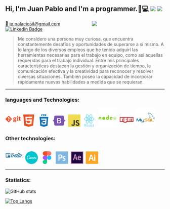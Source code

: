 <h2> Hi, I'm Juan Pablo and I'm a programmer.👋💻 <img src="https://media.giphy.com/media/mGcNjsfWAjY5AEZNw6/giphy.gif" width="50"> <img src="https://i.pinimg.com/originals/1e/d2/8b/1ed28b2caec3bd09739d7bcfde0a8ee3.gif" width="50"></h2>
<img align='right' src="https://2.bp.blogspot.com/-8xIaanujb8w/XXkLacCT8dI/AAAAAAAA3Pc/J2Mkb_thatEQOZLqacYHd5NsPGE9iY6-gCLcBGAsYHQ/s1600/rey10044.gif" width="230">

<span left-margin="10px" font-size="50px">📧 jp.palaciosit@gmail.com</span>
[![Linkedin Badge](https://img.shields.io/badge/Juan%20Pablo%20Palacios-blue?style=social&logo=Linkedin&logoColor=blue&link=https://www.linkedin.com/in/jp-palacios/)](https://www.linkedin.com/in/jp-palacios/)

><p font-size="100px">
>Me considero una persona muy curiosa, que encuentra constantemente desafíos y oportunidades de superarse a sí mismo. A lo largo de los diversos empleos que he tenido adquirí las herramientas necesarias para el trabajo en equipo, como así aquellas requeridas para el trabajo individual. Entre mis principales características destacan la gestión y organización de tiempo, la comunicación efectiva y la creatividad para reconocer y resolver diversas situaciones. También poseo la capacidad de incorporar rápidamente nuevas habilidades a medida que se requieran. 
></p>

    
    
    
    
  <!--
[![Linkedin: Juan Pablo Palacios](https://img.shields.io/badge/-Juan%Pablo%Palacios-blue?style=flat-square&logo=Linkedin&logoColor=white&link=https://www.linkedin.com/in/jp-palacios/)](https://www.linkedin.com/in/jp-palacios/)
  
[![Linkedin Badge](https://img.shields.io/badge/-Juan%Pablo%Palacios-blue?style=social&logo=Linkedin&logoColor=blue&link=https://www.linkedin.com/in/jp-palacios/)](https://www.linkedin.com/in/jp-palacios/)

  -->

---
  
<div align="left">
    <h3>languages and Technologies:</h3>
    <div>
        <img src="https://github.com/devicons/devicon/blob/master/icons/git/git-plain-wordmark.svg" title="Git" **alt="Git" width="50" height="50"/>
        <img src="https://github.com/devicons/devicon/blob/master/icons/html5/html5-original.svg" title="HTML5" alt="HTML" width="40" height="40"/>&nbsp;
        <img src="https://github.com/devicons/devicon/blob/master/icons/css3/css3-plain-wordmark.svg"  title="CSS3" alt="CSS" width="40" height="40"/>&nbsp;
        <img src="https://github.com/devicons/devicon/blob/master/icons/bootstrap/bootstrap-plain.svg" title="Bootstrap" alt="Bootstrap" width="40" height="40"/>&nbsp;
        <img src="https://github.com/devicons/devicon/blob/master/icons/javascript/javascript-original.svg" title="JavaScript" alt="JavaScript" width="40" height="40"/>&nbsp;
        <img src="https://github.com/devicons/devicon/blob/master/icons/react/react-original-wordmark.svg" title="React" alt="React" width="40" height="40"/>&nbsp;
        <img src="https://github.com/devicons/devicon/blob/master/icons/nodejs/nodejs-plain-wordmark.svg" title="Node.js" alt="Node.js" width="60" height="60"/>&nbsp;
        <img src="https://github.com/devicons/devicon/blob/master/icons/npm/npm-original-wordmark.svg" title="NPM"  alt="NPM" width="45" height="45"/>&nbsp;
        <img src="https://github.com/devicons/devicon/blob/master/icons/mysql/mysql-original-wordmark.svg" title="MySQL"  alt="MySQL" width="60" height="60"/>&nbsp;
      </div>
    <h3>Other technologies:</h3>
        <img src="https://github.com/devicons/devicon/blob/master/icons/trello/trello-plain-wordmark.svg" title="trello"  alt="trello" width="55" height="55"/>&nbsp;
        <img src="https://github.com/devicons/devicon/blob/master/icons/canva/canva-original.svg" title="canva"  alt="canva" width="40" height="40"/>&nbsp;
        <img src="https://github.com/devicons/devicon/blob/master/icons/figma/figma-original.svg" title="figma"  alt="figma" width="40" height="40"/>&nbsp;
        <img src="https://github.com/devicons/devicon/blob/master/icons/photoshop/photoshop-plain.svg" title="Photoshop"  alt="Photoshop" width="40" height="40"/>&nbsp;
        <img src="https://github.com/devicons/devicon/blob/master/icons/aftereffects/aftereffects-original.svg" title="Ae"  alt="Ae" width="40" height="40"/>&nbsp;
        <img src="https://github.com/devicons/devicon/blob/master/icons/illustrator/illustrator-plain.svg" title="IA"  alt="IA" width="40" height="40"/>&nbsp;
</div>
  
  
---  
<h3>Statistics:</h3>  
  
![GitHub stats](https://github-readme-stats.vercel.app/api?username=Kaiael24&show_icons=true&theme=radical)
  
[![Top Langs](https://github-readme-stats.vercel.app/api/top-langs/?username=Kaiael24&layout=compact&bg_color=000000&text_color=DDDDDD&title_color=DD4EC6)](https://github.com/anuraghazra/github-readme-stats)


<!--
**Kaiael24/Kaiael24** is a ✨ _special_ ✨ repository because its `README.md` (this file) appears on your GitHub profile.

Here are some ideas to get you started:

- 🔭 I’m currently working on ...
- 🌱 I’m currently learning ...
- 👯 I’m looking to collaborate on ...
- 🤔 I’m looking for help with ...
- 💬 Ask me about ...
- 📫 How to reach me: ...
- 😄 Pronouns: ...
- ⚡ Fun fact: ...
-->



